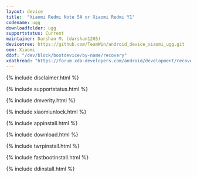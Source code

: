 ```yaml
---
layout: device
title:  "Xiaomi Redmi Note 5A or Xiaomi Redmi Y1"
codename: ugg
downloadfolder: ugg
supportstatus: Current
maintainer: Darshan M. (darshan1205)
devicetree: https://github.com/TeamWin/android_device_xiaomi_ugg.git
oem: Xiaomi
ddof: "/dev/block/bootdevice/by-name/recovery"
xdathread: "https://forum.xda-developers.com/android/development/recovery-twrp-3-1-1-0-xiaomi-redmi-note-t3710205"
---
```


{% include disclaimer.html %}

{% include supportstatus.html %}

{% include dmverity.html %}

{% include xiaomiunlock.html %}

{% include appinstall.html %}

{% include download.html %}

{% include twrpinstall.html %}

{% include fastbootinstall.html %}

{% include ddinstall.html %}
